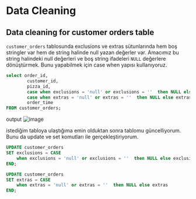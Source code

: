 # Data Cleaning

## Data cleaning for customer orders table

`customer_orders` tablosunda exclusions ve extras sütunlarında hem boş stringler var hem de string halinde null yazan değerler var. Amacımız bu string halindeki null değerleri ve boş string ifadeleri `NULL` değerlere dönüştürmek. Bunu yapabilmek için case when yapısı kullanıyoruz.

```sql
select order_id,
		customer_id,
		pizza_id,
		case when exclusions = 'null' or exclusions = ''  then NULL else exclusions END as exclusions,
		case when extras = 'null' or extras = ''  then NULL else extras END as extras,
		order_time
FROM customer_orders;
```
output 
![image](https://github.com/user-attachments/assets/c5775798-a74d-4bc9-85c7-bf79f6b170f9)

istediğim tabloya ulaştığıma emin olduktan sonra tablomu güncelliyorum. Bunu da update ve set komutları ile gerçekleştiriyorum. 

```sql
UPDATE customer_orders
SET exclusions = CASE
    when exclusions = 'null' or exclusions = ''  then NULL else exclusions
END; 

UPDATE customer_orders
SET extras = CASE
    when extras = 'null' or extras = ''  then NULL else extras
END; 
```
